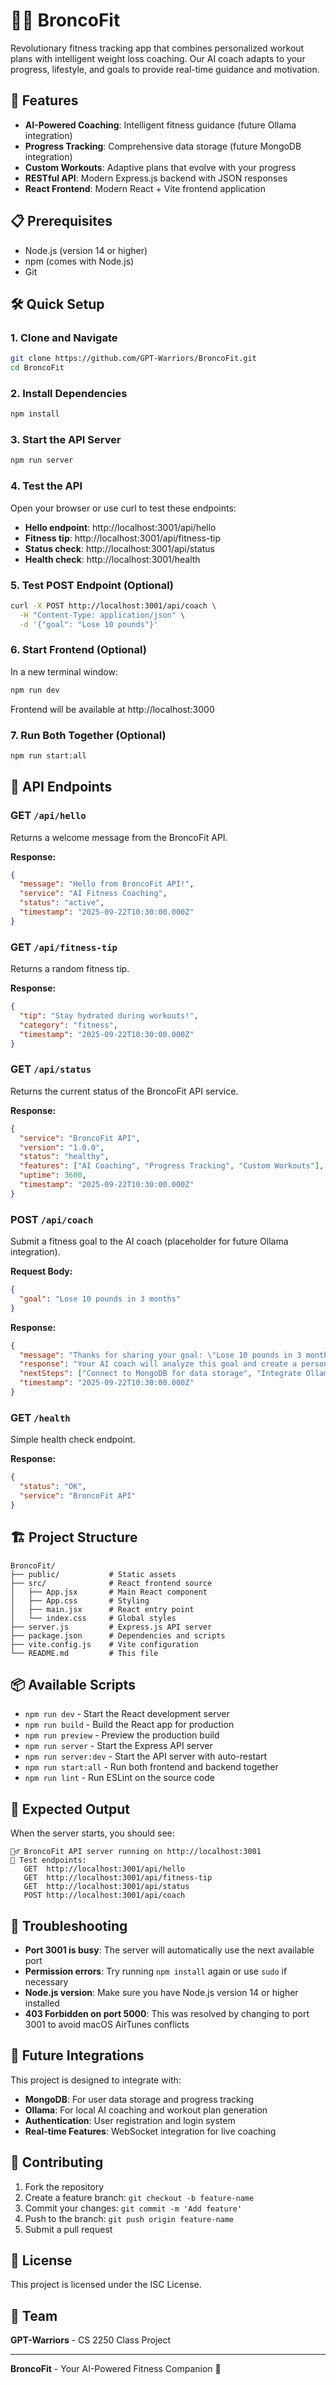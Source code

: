 # 🏋️‍♂️ BroncoFit

Revolutionary fitness tracking app that combines personalized workout plans with intelligent weight loss coaching. Our AI coach adapts to your progress, lifestyle, and goals to provide real-time guidance and motivation.

## 🚀 Features

- **AI-Powered Coaching**: Intelligent fitness guidance (future Ollama integration)
- **Progress Tracking**: Comprehensive data storage (future MongoDB integration)
- **Custom Workouts**: Adaptive plans that evolve with your progress
- **RESTful API**: Modern Express.js backend with JSON responses
- **React Frontend**: Modern React + Vite frontend application

## 📋 Prerequisites

- Node.js (version 14 or higher)
- npm (comes with Node.js)
- Git

## 🛠️ Quick Setup

### 1. Clone and Navigate
```bash
git clone https://github.com/GPT-Warriors/BroncoFit.git
cd BroncoFit
```

### 2. Install Dependencies
```bash
npm install
```

### 3. Start the API Server
```bash
npm run server
```

### 4. Test the API
Open your browser or use curl to test these endpoints:

- **Hello endpoint**: http://localhost:3001/api/hello
- **Fitness tip**: http://localhost:3001/api/fitness-tip
- **Status check**: http://localhost:3001/api/status
- **Health check**: http://localhost:3001/health

### 5. Test POST Endpoint (Optional)
```bash
curl -X POST http://localhost:3001/api/coach \
  -H "Content-Type: application/json" \
  -d '{"goal": "Lose 10 pounds"}'
```

### 6. Start Frontend (Optional)
In a new terminal window:
```bash
npm run dev
```
Frontend will be available at http://localhost:3000

### 7. Run Both Together (Optional)
```bash
npm run start:all
```

## 📡 API Endpoints

### GET `/api/hello`
Returns a welcome message from the BroncoFit API.

**Response:**
```json
{
  "message": "Hello from BroncoFit API!",
  "service": "AI Fitness Coaching",
  "status": "active",
  "timestamp": "2025-09-22T10:30:00.000Z"
}
```

### GET `/api/fitness-tip`
Returns a random fitness tip.

**Response:**
```json
{
  "tip": "Stay hydrated during workouts!",
  "category": "fitness",
  "timestamp": "2025-09-22T10:30:00.000Z"
}
```

### GET `/api/status`
Returns the current status of the BroncoFit API service.

**Response:**
```json
{
  "service": "BroncoFit API",
  "version": "1.0.0",
  "status": "healthy",
  "features": ["AI Coaching", "Progress Tracking", "Custom Workouts"],
  "uptime": 3600,
  "timestamp": "2025-09-22T10:30:00.000Z"
}
```

### POST `/api/coach`
Submit a fitness goal to the AI coach (placeholder for future Ollama integration).

**Request Body:**
```json
{
  "goal": "Lose 10 pounds in 3 months"
}
```

**Response:**
```json
{
  "message": "Thanks for sharing your goal: \"Lose 10 pounds in 3 months\"",
  "response": "Your AI coach will analyze this goal and create a personalized plan soon!",
  "nextSteps": ["Connect to MongoDB for data storage", "Integrate Ollama AI service"],
  "timestamp": "2025-09-22T10:30:00.000Z"
}
```

### GET `/health`
Simple health check endpoint.

**Response:**
```json
{
  "status": "OK",
  "service": "BroncoFit API"
}
```

## 🏗️ Project Structure

```
BroncoFit/
├── public/           # Static assets
├── src/              # React frontend source
│   ├── App.jsx       # Main React component
│   ├── App.css       # Styling
│   ├── main.jsx      # React entry point
│   └── index.css     # Global styles
├── server.js         # Express.js API server
├── package.json      # Dependencies and scripts
├── vite.config.js    # Vite configuration
└── README.md         # This file
```

## 📦 Available Scripts

- `npm run dev` - Start the React development server
- `npm run build` - Build the React app for production
- `npm run preview` - Preview the production build
- `npm run server` - Start the Express API server
- `npm run server:dev` - Start the API server with auto-restart
- `npm run start:all` - Run both frontend and backend together
- `npm run lint` - Run ESLint on the source code

## 🔧 Expected Output

When the server starts, you should see:
```
🏋️‍♂️ BroncoFit API server running on http://localhost:3001
📱 Test endpoints:
   GET  http://localhost:3001/api/hello
   GET  http://localhost:3001/api/fitness-tip
   GET  http://localhost:3001/api/status
   POST http://localhost:3001/api/coach
```

## 🚨 Troubleshooting

- **Port 3001 is busy**: The server will automatically use the next available port
- **Permission errors**: Try running `npm install` again or use `sudo` if necessary
- **Node.js version**: Make sure you have Node.js version 14 or higher installed
- **403 Forbidden on port 5000**: This was resolved by changing to port 3001 to avoid macOS AirTunes conflicts

## 🔮 Future Integrations

This project is designed to integrate with:

- **MongoDB**: For user data storage and progress tracking
- **Ollama**: For local AI coaching and workout plan generation
- **Authentication**: User registration and login system
- **Real-time Features**: WebSocket integration for live coaching

## 🤝 Contributing

1. Fork the repository
2. Create a feature branch: `git checkout -b feature-name`
3. Commit your changes: `git commit -m 'Add feature'`
4. Push to the branch: `git push origin feature-name`
5. Submit a pull request

## 📄 License

This project is licensed under the ISC License.

## 👥 Team

**GPT-Warriors** - CS 2250 Class Project

---

**BroncoFit** - Your AI-Powered Fitness Companion 💪
